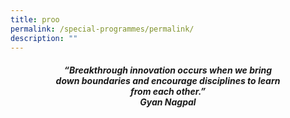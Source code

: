```yaml
---
title: proo
permalink: /special-programmes/permalink/
description: ""
---
```

<center><h4><em>“Breakthrough innovation occurs when we bring<br>down boundaries and encourage disciplines to learn<br>from each other.”  <br><b>Gyan Nagpal</b></em></h4></center>